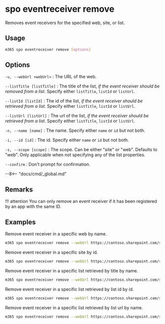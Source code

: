 # spo eventreceiver remove

Removes event receivers for the specified web, site, or list.

## Usage

```sh
m365 spo eventreceiver remove [options]
```

## Options

`-u, --webUrl <webUrl>`
: The URL of the web.

`--listTitle [listTitle]`
: The title of the list, _if the event receiver should be removed from a list_. Specify either `listTitle`, `listId` or `listUrl`.

`--listId [listId]`
: The id of the list, _if the event receiver should be retrieved from a list_. Specify either `listTitle`, `listId` or `listUrl`.

`--listUrl [listUrl]`
: The url of the list, _if the event receiver should be retrieved from a list_. Specify either `listTitle`, `listId` or `listUrl`.

`-n, --name [name]`
: The name. Specify either `name` or `id` but not both.

`-i, --id [id]`
: The id. Specify either `name` or `id` but not both.

`-s, --scope [scope]`
: The scope. Can be either "site" or "web". Defaults to "web". Only applicable when not specifying any of the list properties.

`--confirm`
: Don't prompt for confirmation.

--8<-- "docs/cmd/_global.md"

## Remarks

!!! attention
    You can only remove an event receiver if it has been registered by an app with the same ID.

## Examples

Remove event receiver in a specific web by name.

```sh
m365 spo eventreceiver remove --webUrl https://contoso.sharepoint.com/sites/contoso-sales --name 'PnP Test Receiver'
```

Remove event receiver in a specific site by id.

```sh
m365 spo eventreceiver remove --webUrl https://contoso.sharepoint.com/sites/contoso-sales --scope site --id c5a6444a-9c7f-4a0d-9e29-fc6fe30e34ec
```

Remove event receiver in a specific list retrieved by title by name.

```sh
m365 spo eventreceiver remove --webUrl https://contoso.sharepoint.com/sites/contoso-sales --listTitle Events --name 'PnP Test Receiver'
```

Remove event receiver in a specific list retrieved by list id by id.

```sh
m365 spo eventreceiver remove --webUrl https://contoso.sharepoint.com/sites/contoso-sales --listId '202b8199-b9de-43fd-9737-7f213f51c991' --id c5a6444a-9c7f-4a0d-9e29-fc6fe30e34ec
```

Remove event receiver in a specific list retrieved by list url by name.

```sh
m365 spo eventreceiver remove --webUrl https://contoso.sharepoint.com/sites/contoso-sales --listUrl '/sites/contoso-sales/lists/Events' --name 'PnP Test Receiver'
```
